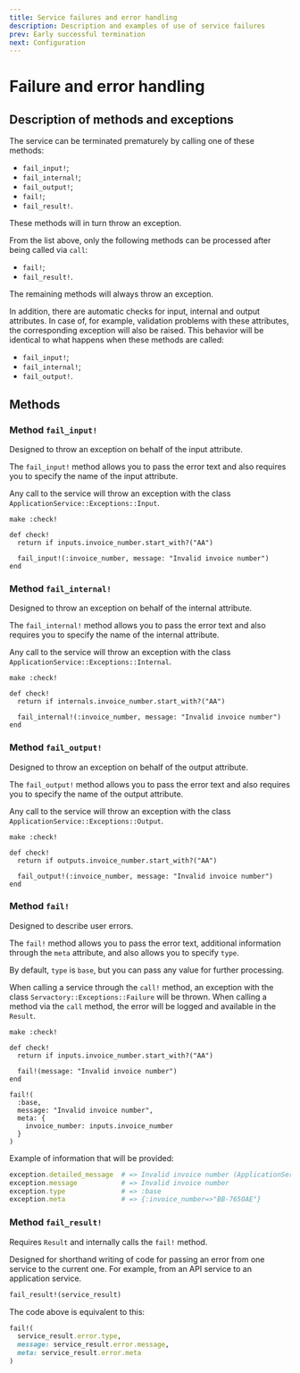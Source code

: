 ```yaml
---
title: Service failures and error handling
description: Description and examples of use of service failures
prev: Early successful termination
next: Configuration
---
```


# Failure and error handling

## Description of methods and exceptions

The service can be terminated prematurely by calling one of these methods:

- `fail_input!`;
- `fail_internal!`;
- `fail_output!`;
- `fail!`;
- `fail_result!`.

These methods will in turn throw an exception.

From the list above, only the following methods can be processed after being called via `call`:

- `fail!`;
- `fail_result!`.

The remaining methods will always throw an exception.

In addition, there are automatic checks for input, internal and output attributes.
In case of, for example, validation problems with these attributes, the corresponding exception will also be raised.
This behavior will be identical to what happens when these methods are called:

- `fail_input!`;
- `fail_internal!`;
- `fail_output!`.

## Methods

### Method `fail_input!`

Designed to throw an exception on behalf of the input attribute.

The `fail_input!` method allows you to pass the error text and also requires you to specify the name of the input attribute.

Any call to the service will throw an exception with the class `ApplicationService::Exceptions::Input`.

```ruby{6}
make :check!

def check!
  return if inputs.invoice_number.start_with?("AA")

  fail_input!(:invoice_number, message: "Invalid invoice number")
end
```

### Method `fail_internal!`

Designed to throw an exception on behalf of the internal attribute.

The `fail_internal!` method allows you to pass the error text and also requires you to specify the name of the internal attribute.

Any call to the service will throw an exception with the class `ApplicationService::Exceptions::Internal`.

```ruby{6}
make :check!

def check!
  return if internals.invoice_number.start_with?("AA")

  fail_internal!(:invoice_number, message: "Invalid invoice number")
end
```

### Method `fail_output!`

Designed to throw an exception on behalf of the output attribute.

The `fail_output!` method allows you to pass the error text and also requires you to specify the name of the output attribute.

Any call to the service will throw an exception with the class `ApplicationService::Exceptions::Output`.

```ruby{6}
make :check!

def check!
  return if outputs.invoice_number.start_with?("AA")

  fail_output!(:invoice_number, message: "Invalid invoice number")
end
```

### Method `fail!`

Designed to describe user errors.

The `fail!` method allows you to pass the error text, additional information through the `meta` attribute, and also allows you to specify `type`.

By default, `type` is `base`, but you can pass any value for further processing.

When calling a service through the `call!` method, an exception with the class `Servactory::Exceptions::Failure` will be thrown.
When calling a method via the `call` method, the error will be logged and available in the `Result`.

```ruby{6}
make :check!

def check!
  return if inputs.invoice_number.start_with?("AA")

  fail!(message: "Invalid invoice number")
end
```

```ruby{2,4-6}
fail!(
  :base,
  message: "Invalid invoice number",
  meta: {
    invoice_number: inputs.invoice_number
  }
)
```

Example of information that will be provided:

```ruby
exception.detailed_message  # => Invalid invoice number (ApplicationService::Exceptions::Failure)
exception.message           # => Invalid invoice number
exception.type              # => :base
exception.meta              # => {:invoice_number=>"BB-7650AE"}
```

### Method `fail_result!` <Badge type="tip" text="Since 2.1.0" />

Requires `Result` and internally calls the `fail!` method.

Designed for shorthand writing of code for passing an error from one service to the current one.
For example, from an API service to an application service.

```ruby
fail_result!(service_result)
```

The code above is equivalent to this:

```ruby
fail!(
  service_result.error.type,
  message: service_result.error.message,
  meta: service_result.error.meta
)
```
